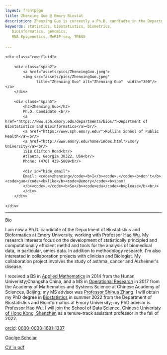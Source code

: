 ```yaml
---
layout: frontpage
title: Zhenxing Guo @ Emory Biostat
description: Zhenxing Guo is currently a Ph.D. candiadte in the Department of Biostatistics and Bioinformatics at Emory University 
keywords: statistics, biostatistics, biometrics,
   bioinformatics, genomics,
   RNA Epigenetics, MeRIP-seq, TRESS
   
---
```

<!--
<div class="navbar">
  <div class="navbar-inner">
      <ul class="nav">
          <li><a href="https://scholar.google.com/citations?user=nDSGBakAAAAJ&hl=en">Google Scholar</a></li>
          <li><a href="https://github.com/benliemory">Github</a></li>
      </ul>
  </div>
-->

<div class="container">

    <div class="row-fluid">
        
        <div class="span2">
            <a href="assets/pics/ZhenxingGuo.jpeg">
            <img src="assets/pics/ZhenxingGuo.jpeg"
                  title="Zhenxing Guo" alt="Zhenxing Guo"  width="300"/></a>
        </div>

        <div class="span5">
            <h3>Zhenxing Guo</h3>
            Ph.D. Candidate <br/>
            <a href="https://www.sph.emory.edu/departments/bios/">Department of Biostatistics and Bioinformatics</a><br/>
            <a href="https://www.sph.emory.edu/">Rollins School of Public Health</a><br/>
            <a href="http://www.emory.edu/home/index.html">Emory University</a><br/>
            1518 Clifton Road<br/>
            Atlanta, Georgia 30322, USA<br/>
            Phone: (470) 439-5809<br/>

            <div id="hide_email">
            Email: <code>zhenxing</code><b>I</b><code>.</code><b>don't</b><code>guo</code><b>like</b><code>@emory</code><b>spam!
            </b><code>.</code><b>So</b><code>edu</code><b>please</b><br/>
            </div>
        </div>

    </div>
</div>




<hr /> Bio


I am now a Ph.D. candidate of the Department of Biostatistics and Bioformatics at Emory University, working with
Professor <a href="http://www.haowulab.org">Hao Wu</a>. My
research interests focus on the development of statistically principled and computationally efficient methd and tools for the analysis of biomedical data, in particular, omics data. In addition to methodology research,
I'm also interested in collaboration projects with clinician and Biologist. My collaboration project involves the study of asthma, cancer
and Alzheimer's disease. 

<p>
I received a BS in <a href="http://www-en.hnu.edu.cn/">Applied Mathematics</a> in 2014 from the
Hunan Univeristy;Changsha China, and a MS in <a href="http://english.amss.cas.cn/">Operational Research</a> in 2017 from the Academy of Mathematics and Systems Science at Chinese Academy of Sciences, Beijing; my MS advisor was <a href="http://www.zhanglab-amss.org/homepage/">Professor Shihua Zhang</a>. I will obtain my PhD degree in <a href="https://www.sph.emory.edu/departments/bios/index.html">Biostatistics</a> in summer 2022 from the Department of Biostatistics and Bioinformatics at Emory University; my PhD advisor is <a href="http://www.haowulab.org/">Professor Hao Wu</a>. I will join the <a href="https://www.cuhk.edu.cn/en/taxonomy/term/48">School of Data Science, Chinese Univeristy of Hong Kong, Shenzhen</a> as a tenure-track assistant professor in the fall of 2022. 


<p>
  <a href="https://orcid.org">orcid</a>: <a href="https://orcid.org/0000-0003-1681-1337">0000-0003-1681-1337</a>
 <p>
  <a href="https://scholar.google.com.hk/citations?user=hm0mP4EAAAAJ&hl=zh-CN">Goolge Scholar</a>
<p>
  <a href="assets/Guo_CV.pdf">CV in pdf</a> 
<p>
<p>

<!-- <img src="assets/pics/ZhenxingGuo.jpeg" width="100"> -->


